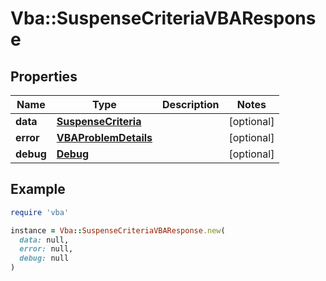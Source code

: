 # Vba::SuspenseCriteriaVBAResponse

## Properties

| Name | Type | Description | Notes |
| ---- | ---- | ----------- | ----- |
| **data** | [**SuspenseCriteria**](SuspenseCriteria.md) |  | [optional] |
| **error** | [**VBAProblemDetails**](VBAProblemDetails.md) |  | [optional] |
| **debug** | [**Debug**](Debug.md) |  | [optional] |

## Example

```ruby
require 'vba'

instance = Vba::SuspenseCriteriaVBAResponse.new(
  data: null,
  error: null,
  debug: null
)
```

